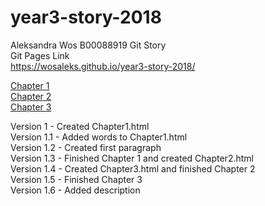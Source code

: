 # year3-story-2018
 Aleksandra Wos B00088919 Git Story
 <br>
 Git Pages Link
 <br>
 https://wosaleks.github.io/year3-story-2018/
 <br>
 
 [Chapter 1](Chapter1.html)
 <br>
  [Chapter 2](Chapter2.html)
 <br>
  [Chapter 3](Chapter3.html)
 <br>
 

Version 1 - Created Chapter1.html
<br>
Version 1.1 - Added words to Chapter1.html
<br>
Version 1.2 - Created first paragraph
<br>
Version 1.3 - Finished Chapter 1 and created Chapter2.html
<br>
Version 1.4 - Created Chapter3.html and finished Chapter 2
<br>
Version 1.5 - Finished Chapter 3
<br>
Version 1.6 - Added description
<br>